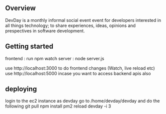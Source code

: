 ## Overview

DevDay is a monthly informal social event event for developers interested in all things technology; to share experiences, ideas, opinions and prespectives in software development.

## Getting started

frontend : run npm watch
server : node server.js

use http://localhost:3000 to do frontend changes (Watch, live reload etc)
use http://localhost:5000 incase you want to access backend apis also

## deploying

login to the ec2 instance as devday
go to /home/devday/devday and do the following
  git pull
  npm install
  pm2 reload devday -i 3
